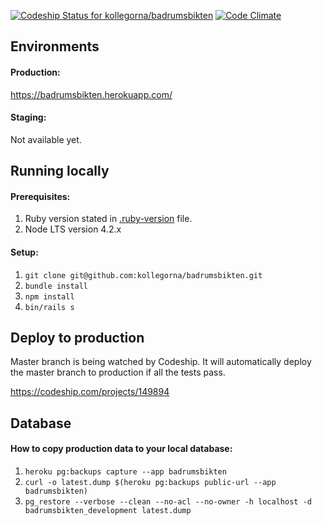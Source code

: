 [ ![Codeship Status for kollegorna/badrumsbikten](https://codeship.com/projects/cd6f0060-f3de-0133-65b3-7686dce9455d/status?branch=master)](https://codeship.com/projects/149894)
[![Code Climate](https://codeclimate.com/repos/572c33ad5d6d1f007c005420/badges/6c85b7357fed98bd9d7d/gpa.svg)](https://codeclimate.com/repos/572c33ad5d6d1f007c005420/feed)

## Environments

#### Production:
https://badrumsbikten.herokuapp.com/

#### Staging:
Not available yet.

## Running locally

#### Prerequisites:
1. Ruby version stated in [.ruby-version](/.ruby-version) file.
2. Node LTS version 4.2.x

#### Setup:
1. ``git clone git@github.com:kollegorna/badrumsbikten.git``
2. ``bundle install``
3. ``npm install``
2. ``bin/rails s``

## Deploy to production

Master branch is being watched by Codeship. It will automatically
deploy the master branch to production if all the tests pass.

https://codeship.com/projects/149894

## Database

#### How to copy production data to your local database:

1. ``heroku pg:backups capture --app badrumsbikten``
2. ``curl -o latest.dump $(heroku pg:backups public-url --app badrumsbikten)``
3. ``pg_restore --verbose --clean --no-acl --no-owner -h localhost -d badrumsbikten_development latest.dump``
